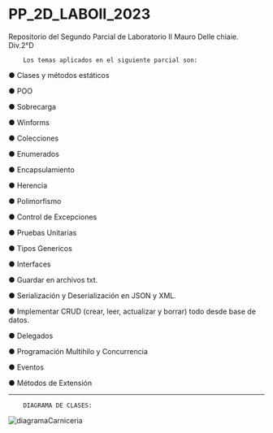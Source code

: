 # PP_2D_LABOII_2023
Repositorio del Segundo Parcial de Laboratorio II
Mauro Delle chiaie.  Div.2°D

        Los temas aplicados en el siguiente parcial son:   

● Clases y métodos estáticos

● POO

● Sobrecarga

● Winforms

● Colecciones

● Enumerados

● Encapsulamiento

● Herencia

● Polimorfismo

● Control de Excepciones

● Pruebas Unitarias

● Tipos Genericos

● Interfaces

● Guardar en archivos txt.

● Serialización y Deserialización en JSON y XML.

● Implementar CRUD (crear, leer, actualizar y borrar) todo desde base de
datos.

● Delegados

● Programación Multihilo y Concurrencia

● Eventos

● Métodos de Extensión

-----------------------------------------------------------------------------------------------------------------

        DIAGRAMA DE CLASES:

![diagramaCarniceria](https://github.com/MauroDelle/SP_2D_LABOII_2023/assets/78158566/53a3ac45-5b05-40ab-8022-243da50cb108)
